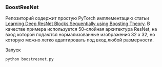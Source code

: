 ### BoostResNet

Репозиторий содержит простую PyTorch имплементацию статьи [Learning Deep ResNet Blocks Sequentially using Boosting Theory](https://arxiv.org/abs/1706.04964). В качестве примера используется 50-слойная архитектура ResNet, на вход которой подаются нормализованные изображения 32 х 32, но которую можно легко адаптировать под вход любой размерности.

Запуск      

```python boostresnet.py```
